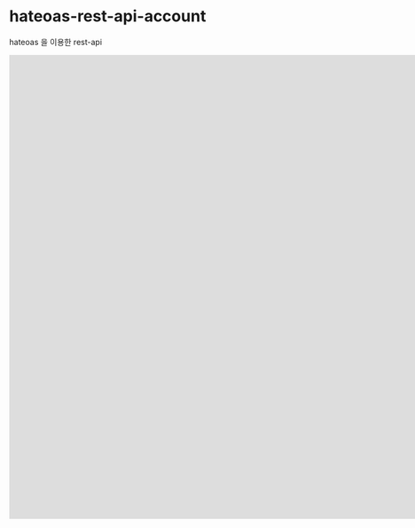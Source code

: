 # hateoas-rest-api-account
hateoas 을 이용한 rest-api



<iframe width="1903" height="838" src="https://www.youtube.com/embed/y6R3reU1vWE" title="Spring Boot REST API CRUD with HATEOAS Tutorial" frameborder="0" allow="accelerometer; autoplay; clipboard-write; encrypted-media; gyroscope; picture-in-picture; web-share" allowfullscreen></iframe>
